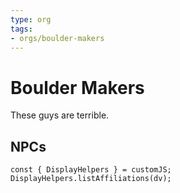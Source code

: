 ```yaml
---
type: org
tags:
- orgs/boulder-makers
---
```


# Boulder Makers

These guys are terrible.
## NPCs
```dataviewjs
const { DisplayHelpers } = customJS; DisplayHelpers.listAffiliations(dv);
```
